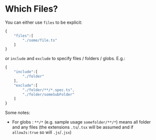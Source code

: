 # Which Files?

You can either use `files` to be explicit:

```javascript
{
    "files":[
        "./some/file.ts"
    ]
}
```

or `include` and `exclude` to specify files / folders / globs. E.g.:

```javascript
{
    "include":[
        "./folder"
    ],
    "exclude":[
        "./folder/**/*.spec.ts",
        "./folder/someSubFolder"
    ]
}
```

Some notes:

* For globs : `**/*` \(e.g. sample usage `somefolder/**/*`\) means all folder and any files \(the extensions `.ts`/`.tsx` will be assumed and if `allowJs:true` so will `.js`/`.jsx`\)

